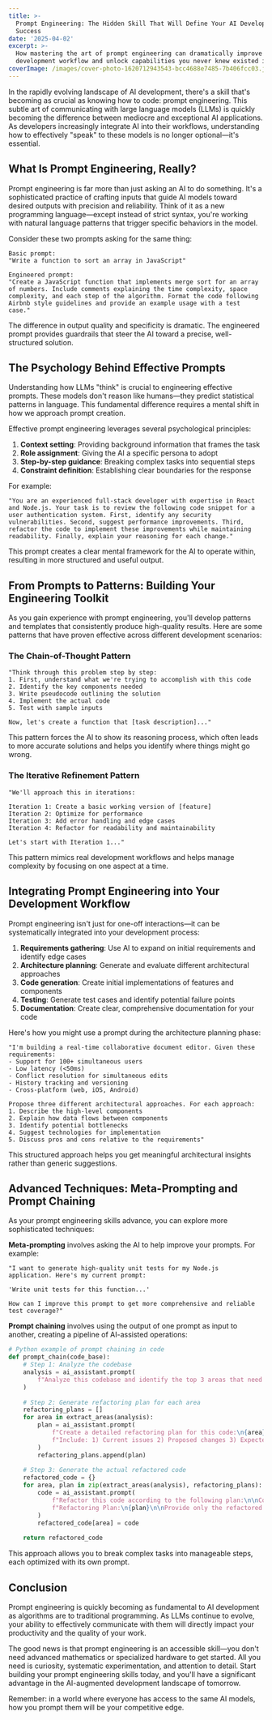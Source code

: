 ```yaml
---
title: >-
  Prompt Engineering: The Hidden Skill That Will Define Your AI Development
  Success
date: '2025-04-02'
excerpt: >-
  How mastering the art of prompt engineering can dramatically improve your AI
  development workflow and unlock capabilities you never knew existed in today
coverImage: /images/cover-photo-1620712943543-bcc4688e7485-7b406fcc03.jpg
---
```

In the rapidly evolving landscape of AI development, there's a skill that's becoming as crucial as knowing how to code: prompt engineering. This subtle art of communicating with large language models (LLMs) is quickly becoming the difference between mediocre and exceptional AI applications. As developers increasingly integrate AI into their workflows, understanding how to effectively "speak" to these models is no longer optional—it's essential.

## What Is Prompt Engineering, Really?

Prompt engineering is far more than just asking an AI to do something. It's a sophisticated practice of crafting inputs that guide AI models toward desired outputs with precision and reliability. Think of it as a new programming language—except instead of strict syntax, you're working with natural language patterns that trigger specific behaviors in the model.

Consider these two prompts asking for the same thing:

```text
Basic prompt:
"Write a function to sort an array in JavaScript"

Engineered prompt:
"Create a JavaScript function that implements merge sort for an array of numbers. Include comments explaining the time complexity, space complexity, and each step of the algorithm. Format the code following Airbnb style guidelines and provide an example usage with a test case."
```

The difference in output quality and specificity is dramatic. The engineered prompt provides guardrails that steer the AI toward a precise, well-structured solution.

## The Psychology Behind Effective Prompts

Understanding how LLMs "think" is crucial to engineering effective prompts. These models don't reason like humans—they predict statistical patterns in language. This fundamental difference requires a mental shift in how we approach prompt creation.

Effective prompt engineering leverages several psychological principles:

1. **Context setting**: Providing background information that frames the task
2. **Role assignment**: Giving the AI a specific persona to adopt
3. **Step-by-step guidance**: Breaking complex tasks into sequential steps
4. **Constraint definition**: Establishing clear boundaries for the response

For example:

```text
"You are an experienced full-stack developer with expertise in React and Node.js. Your task is to review the following code snippet for a user authentication system. First, identify any security vulnerabilities. Second, suggest performance improvements. Third, refactor the code to implement these improvements while maintaining readability. Finally, explain your reasoning for each change."
```

This prompt creates a clear mental framework for the AI to operate within, resulting in more structured and useful output.

## From Prompts to Patterns: Building Your Engineering Toolkit

As you gain experience with prompt engineering, you'll develop patterns and templates that consistently produce high-quality results. Here are some patterns that have proven effective across different development scenarios:

### The Chain-of-Thought Pattern

```text
"Think through this problem step by step:
1. First, understand what we're trying to accomplish with this code
2. Identify the key components needed
3. Write pseudocode outlining the solution
4. Implement the actual code
5. Test with sample inputs

Now, let's create a function that [task description]..."
```

This pattern forces the AI to show its reasoning process, which often leads to more accurate solutions and helps you identify where things might go wrong.

### The Iterative Refinement Pattern

```text
"We'll approach this in iterations:

Iteration 1: Create a basic working version of [feature]
Iteration 2: Optimize for performance
Iteration 3: Add error handling and edge cases
Iteration 4: Refactor for readability and maintainability

Let's start with Iteration 1..."
```

This pattern mimics real development workflows and helps manage complexity by focusing on one aspect at a time.

## Integrating Prompt Engineering into Your Development Workflow

Prompt engineering isn't just for one-off interactions—it can be systematically integrated into your development process:

1. **Requirements gathering**: Use AI to expand on initial requirements and identify edge cases
2. **Architecture planning**: Generate and evaluate different architectural approaches
3. **Code generation**: Create initial implementations of features and components
4. **Testing**: Generate test cases and identify potential failure points
5. **Documentation**: Create clear, comprehensive documentation for your code

Here's how you might use a prompt during the architecture planning phase:

```text
"I'm building a real-time collaborative document editor. Given these requirements:
- Support for 100+ simultaneous users
- Low latency (<50ms)
- Conflict resolution for simultaneous edits
- History tracking and versioning
- Cross-platform (web, iOS, Android)

Propose three different architectural approaches. For each approach:
1. Describe the high-level components
2. Explain how data flows between components
3. Identify potential bottlenecks
4. Suggest technologies for implementation
5. Discuss pros and cons relative to the requirements"
```

This structured approach helps you get meaningful architectural insights rather than generic suggestions.

## Advanced Techniques: Meta-Prompting and Prompt Chaining

As your prompt engineering skills advance, you can explore more sophisticated techniques:

**Meta-prompting** involves asking the AI to help improve your prompts. For example:

```text
"I want to generate high-quality unit tests for my Node.js application. Here's my current prompt:

'Write unit tests for this function...'

How can I improve this prompt to get more comprehensive and reliable test coverage?"
```

**Prompt chaining** involves using the output of one prompt as input to another, creating a pipeline of AI-assisted operations:

```python
# Python example of prompt chaining in code
def prompt_chain(code_base):
    # Step 1: Analyze the codebase
    analysis = ai_assistant.prompt(
        f"Analyze this codebase and identify the top 3 areas that need refactoring:\n{code_base}"
    )
    
    # Step 2: Generate refactoring plan for each area
    refactoring_plans = []
    for area in extract_areas(analysis):
        plan = ai_assistant.prompt(
            f"Create a detailed refactoring plan for this code:\n{area}\n\n"
            f"Include: 1) Current issues 2) Proposed changes 3) Expected benefits"
        )
        refactoring_plans.append(plan)
    
    # Step 3: Generate the actual refactored code
    refactored_code = {}
    for area, plan in zip(extract_areas(analysis), refactoring_plans):
        code = ai_assistant.prompt(
            f"Refactor this code according to the following plan:\n\nCode:\n{area}\n\n"
            f"Refactoring Plan:\n{plan}\n\nProvide only the refactored code."
        )
        refactored_code[area] = code
    
    return refactored_code
```

This approach allows you to break complex tasks into manageable steps, each optimized with its own prompt.

## Conclusion

Prompt engineering is quickly becoming as fundamental to AI development as algorithms are to traditional programming. As LLMs continue to evolve, your ability to effectively communicate with them will directly impact your productivity and the quality of your work.

The good news is that prompt engineering is an accessible skill—you don't need advanced mathematics or specialized hardware to get started. All you need is curiosity, systematic experimentation, and attention to detail. Start building your prompt engineering skills today, and you'll have a significant advantage in the AI-augmented development landscape of tomorrow.

Remember: in a world where everyone has access to the same AI models, how you prompt them will be your competitive edge.
